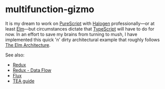 # multifunction-gizmo

It is my dream to work on [PureScript](http://www.purescript.org/) with [Halogen](https://github.com/slamdata/purescript-halogen) professionally—or at least [Elm](http://elm-lang.org/)—but circumstances dictate that [TypeScript](https://www.typescriptlang.org/) will have to do for now. In an effort to save my brains from turning to mush, I have implemented this quick 'n' dirty architectural example that roughly follows [The Elm Architecture](https://guide.elm-lang.org/architecture/).

See also:
* [Redux](https://redux.js.org/)
* [Redux - Data Flow](https://redux.js.org/basics/data-flow)
* [Flux](https://facebook.github.io/flux/)
* [TEA guide](https://guide.elm-lang.org/architecture/)
